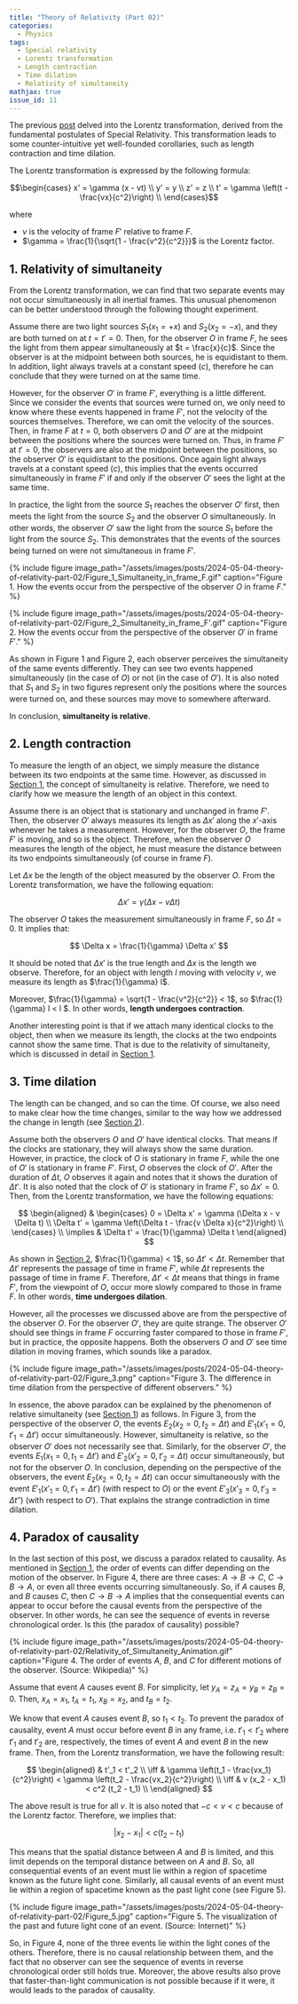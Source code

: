 ```yaml
---
title: "Theory of Relativity (Part 02)"
categories:
  - Physics
tags:
  - Special relativity
  - Lorentz transformation
  - Length contraction
  - Time dilation
  - Relativity of simultaneity
mathjax: true
issue_id: 11
---
```


The previous [post](/physics/2024/04/17/theory-of-relativity-part-01.html) delved into the Lorentz transformation, derived from the fundamental postulates of Special Relativity.
This transformation leads to some counter-intuitive yet well-founded corollaries, such as length contraction and time dilation.

The Lorentz transformation is expressed by the following formula:

$$\begin{cases}
x' = \gamma (x - vt) \\
y' = y \\
z' = z \\
t' = \gamma \left(t - \frac{vx}{c^2}\right) \\
\end{cases}$$

where
- $v$ is the velocity of frame $F'$ relative to frame $F$.
- $\gamma = \frac{1}{\sqrt{1 - \frac{v^2}{c^2}}}$ is the Lorentz factor.


## 1. Relativity of simultaneity

From the Lorentz transformation, we can find that two separate events may not occur simultaneously in all inertial frames.
This unusual phenomenon can be better understood through the following thought experiment.

Assume there are two light sources $S_1(x_1 = +x)$ and $S_2(x_2 = -x)$, and they are both turned on at $t = t' = 0$.
Then, for the observer $O$ in frame $F$, he sees the light from them appear simultaneously at $t = \frac{x}{c}$.
Since the observer is at the midpoint between both sources, he is equidistant to them.
In addition, light always travels at a constant speed ($c$), therefore he can conclude that they were turned on at the same time.

However, for the observer $O'$ in frame $F'$, everything is a little different.
Since we consider the events that sources were turned on, we only need to know where these events happened in frame $F'$, not the velocity of the sources themselves.
Therefore, we can omit the velocity of the sources.
Then, in frame $F$ at $t = 0$, both observers $O$ and $O'$ are at the midpoint between the positions where the sources were turned on.
Thus, in frame $F'$ at $t' = 0$, the observers are also at the midpoint between the positions, so the observer $O'$ is equidistant to the positions.
Once again light always travels at a constant speed ($c$), this implies that the events occurred simultaneously in frame $F'$ if and only if the observer $O'$ sees the light at the same time.

In practice, the light from the source $S_1$ reaches the observer $O'$ first, then meets the light from the source $S_2$ and the observer $O$ simultaneously.
In other words, the observer $O'$ saw the light from the source $S_1$ before the light from the source $S_2$.
This demonstrates that the events of the sources being turned on were not simultaneous in frame $F'$.

{% include figure image_path="/assets/images/posts/2024-05-04-theory-of-relativity-part-02/Figure_1_Simultaneity_in_frame_F.gif" caption="Figure 1. How the events occur from the perspective of the observer $O$ in frame $F$." %}

{% include figure image_path="/assets/images/posts/2024-05-04-theory-of-relativity-part-02/Figure_2_Simultaneity_in_frame_F'.gif" caption="Figure 2. How the events occur from the perspective of the observer $O'$ in frame $F'$." %}

As shown in Figure 1 and Figure 2, each observer perceives the simultaneity of the same events differently.
They can see two events happened simultaneously (in the case of $O$) or not (in the case of $O'$).
It is also noted that $S_1$ and $S_2$ in two figures represent only the positions where the sources were turned on, and these sources may move to somewhere afterward.

In conclusion, **simultaneity is relative**.

## 2. Length contraction

To measure the length of an object, we simply measure the distance between its two endpoints at the same time.
However, as discussed in [Section 1](#1-relativity-of-simultaneity), the concept of simultaneity is relative.
Therefore, we need to clarify how we measure the length of an object in this context.

Assume there is an object that is stationary and unchanged in frame $F'$.
Then, the observer $O'$ always measures its length as $\Delta x'$ along the $x'$-axis whenever he takes a measurement.
However, for the observer $O$, the frame $F'$ is moving, and so is the object.
Therefore, when the observer $O$ measures the length of the object, he must measure the distance between its two endpoints simultaneously (of course in frame $F$).

Let $\Delta x$ be the length of the object measured by the observer $O$.
From the Lorentz transformation, we have the following equation:

$$
\Delta x' = \gamma (\Delta x - v \Delta t)
$$

The observer $O$ takes the measurement simultaneously in frame $F$, so $\Delta t = 0$.
It implies that:

$$
\Delta x = \frac{1}{\gamma} \Delta x'
$$

It should be noted that $\Delta x'$ is the true length and $\Delta x$ is the length we observe.
Therefore, for an object with length $l$ moving with velocity $v$, we measure its length as $\frac{1}{\gamma} l$.

Moreover, $\frac{1}{\gamma} = \sqrt{1 - \frac{v^2}{c^2}} < 1$, so $\frac{1}{\gamma} l < l $.
In other words, **length undergoes contraction**.

Another interesting point is that if we attach many identical clocks to the object, then when we measure its length, the clocks at the two endpoints cannot show the same time.
That is due to the relativity of simultaneity, which is discussed in detail in [Section 1](#1-relativity-of-simultaneity).

## 3. Time dilation

The length can be changed, and so can the time.
Of course, we also need to make clear how the time changes, similar to the way how we addressed the change in length (see [Section 2](#2-length-contraction)).

Assume both the observers $O$ and $O'$ have identical clocks.
That means if the clocks are stationary, they will always show the same duration.
However, in practice, the clock of $O$ is stationary in frame $F$, while the one of $O'$ is stationary in frame $F'$.
First, $O$ observes the clock of $O'$.
After the duration of $\Delta t$, $O$ observes it again and notes that it shows the duration of $\Delta t'$.
It is also noted that the clock of $O'$ is stationary in frame $F'$, so $\Delta x' = 0$.
Then, from the Lorentz transformation, we have the following equations:

$$
\begin{aligned}
& \begin{cases}
0 = \Delta x' = \gamma (\Delta x - v \Delta t) \\
\Delta t' = \gamma \left(\Delta t - \frac{v \Delta x}{c^2}\right) \\
\end{cases} \\
\implies & \Delta t' = \frac{1}{\gamma} \Delta t
\end{aligned}
$$

As shown in [Section 2](#2-length-contraction), $\frac{1}{\gamma} < 1$, so $\Delta t' < \Delta t$.
Remember that $\Delta t'$ represents the passage of time in frame $F'$, while $\Delta t$ represents the passage of time in frame $F$.
Therefore, $\Delta t' < \Delta t$ means that things in frame $F'$, from the viewpoint of $O$, occur more slowly compared to those in frame $F$.
In other words, **time undergoes dilation**.

However, all the processes we discussed above are from the perspective of the observer $O$.
For the observer $O'$, they are quite strange.
The observer $O'$ should see things in frame $F$ occurring faster compared to those in frame $F'$, but in practice, the opposite happens.
Both the observers $O$ and $O'$ see time dilation in moving frames, which sounds like a paradox.

{% include figure image_path="/assets/images/posts/2024-05-04-theory-of-relativity-part-02/Figure_3.png" caption="Figure 3. The difference in time dilation from the perspective of different observers." %}

In essence, the above paradox can be explained by the phenomenon of relative simultaneity (see [Section 1](#1-relativity-of-simultaneity)) as follows.
In Figure 3, from the perspective of the observer $O$, the events $E_2(x_2 = 0, t_2 = \Delta t)$ and $E'_1(x'_1 = 0, t'_1 = \Delta t')$ occur simultaneously.
However, simultaneity is relative, so the observer $O'$ does not necessarily see that.
Similarly, for the observer $O'$, the events $E_1(x_1 = 0, t_1 = \Delta t')$ and $E'_2(x'_2 = 0, t'_2 = \Delta t)$ occur simultaneously, but not for the observer $O$.
In conclusion, depending on the perspective of the observers, the event $E_2(x_2 = 0, t_2 = \Delta t)$ can occur simultaneously with the event $E'_1(x'_1 = 0, t'_1 = \Delta t')$ (with respect to $O$) or the event $E'_3(x'_3 = 0, t'_3 = \Delta t'')$ (with respect to $O'$).
That explains the strange contradiction in time dilation.

## 4. Paradox of causality

In the last section of this post, we discuss a paradox related to causality.
As mentioned in [Section 1](#1-relativity-of-simultaneity), the order of events can differ depending on the motion of the observer.
In Figure 4, there are three cases: $A \to B \to C$, $C \to B \to A$, or even all three events occurring simultaneously.
So, if $A$ causes $B$, and $B$ causes $C$, then $C \to B \to A$ implies that the consequential events can appear to occur before the causal events from the perspective of the observer.
In other words, he can see the sequence of events in reverse chronological order.
Is this (the paradox of causality) possible?

{% include figure image_path="/assets/images/posts/2024-05-04-theory-of-relativity-part-02/Relativity_of_Simultaneity_Animation.gif" caption="Figure 4. The order of events $A$, $B$, and $C$ for different motions of the observer. (Source: Wikipedia)" %}

Assume that event $A$ causes event $B$.
For simplicity, let $y_A = z_A = y_B = z_B = 0$.
Then, $x_A = x_1$, $t_A = t_1$, $x_B = x_2$, and $t_B = t_2$.

We know that event $A$ causes event $B$, so $t_1 < t_2$.
To prevent the paradox of causality, event $A$ must occur before event $B$ in any frame, i.e. $t'_1 < t'_2$ where $t'_1$ and $t'_2$ are, respectively, the times of event $A$ and event $B$ in the new frame.
Then, from the Lorentz transformation, we have the following result:

$$
\begin{aligned}
& t'_1 < t'_2 \\
\iff & \gamma \left(t_1 - \frac{vx_1}{c^2}\right) < \gamma \left(t_2 - \frac{vx_2}{c^2}\right) \\
\iff & v (x_2 - x_1) < c^2 (t_2 - t_1) \\
\end{aligned}
$$

The above result is true for all $v$.
It is also noted that $-c < v < c$ because of the Lorentz factor.
Therefore, we implies that:

$$
|x_2 - x_1| < c (t_2 - t_1)
$$

This means that the spatial distance between $A$ and $B$ is limited, and this limit depends on the temporal distance between on $A$ and $B$.
So, all consequential events of an event must lie within a region of spacetime known as the future light cone.
Similarly, all causal events of an event must lie within a region of spacetime known as the past light cone (see Figure 5).

{% include figure image_path="/assets/images/posts/2024-05-04-theory-of-relativity-part-02/Figure_5.jpg" caption="Figure 5. The visualization of the past and future light cone of an event. (Source: Internet)" %}

So, in Figure 4, none of the three events lie within the light cones of the others.
Therefore, there is no causal relationship between them, and the fact that no observer can see the sequence of events in reverse chronological order still holds true.
Moreover, the above results also prove that faster-than-light communication is not possible because if it were, it would leads to the paradox of causality.

